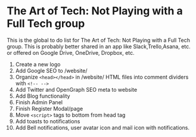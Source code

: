 # The Art of Tech: Not Playing with a Full Tech group

This is the global to do list for The Art of Tech: Not Playing with a Full Tech group.
This is probably better shared in an app like Slack,Trello,Asana, etc. or offered on Google Drive, OneDrive, Dropbox, etc.

1. Create a new logo
2. Add Google SEO to /website/
3. Organize `<head></head>` in /website/ HTML files into comment dividers with `<!-- -->`
4. Add Twitter and OpenGraph SEO meta to website
5. Add Blog functionality
6. Finish Admin Panel
7. Finish Register Modal/page
8. Move `<script>` tags to bottom from head tag
9. Add toasts to notifications
10. Add Bell notifications, user avatar icon and mail icon with notifications.
